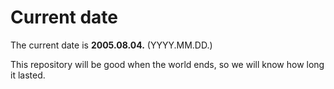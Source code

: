 # Current date

The current date is **2005.08.04.** (YYYY.MM.DD.)

This repository will be good when the world ends, so we will know how long it lasted.